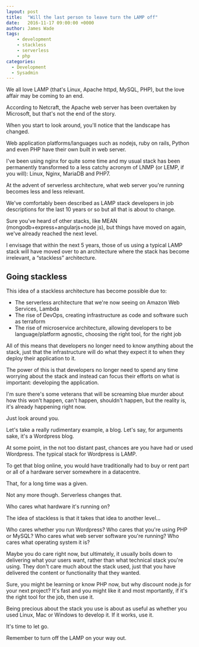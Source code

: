 ```yaml
---
layout: post
title:  "Will the last person to leave turn the LAMP off"
date:   2016-11-17 09:00:00 +0000
author: James Wade
tags:
    - development
    - stackless
    - serverless
    - php
categories:
  - Development
  - Sysadmin
---
```


We all love LAMP (that's Linux, Apache httpd, MySQL, PHP), but the love affair may be coming to an end.

According to Netcraft, the Apache web server has been overtaken by Microsoft, but that's not the end of the story.

When you start to look around, you'll notice that the landscape has changed.

<!--more-->

Web application platforms/languages such as nodejs, ruby on rails, Python and even PHP have their own built in web server.

I've been using nginx for quite some time and my usual stack has been permanently transformed to a less catchy acronym of LNMP (or LEMP, if you will): Linux, Nginx, MariaDB and PHP7.

At the advent of serverless architecture, what web server you're running becomes less and less relevant.

We've comfortably been described as LAMP stack developers in job descriptions for the last 10 years or so but all that is about to change.

Sure you've heard of other stacks, like MEAN (mongodb+express+angularjs+node js), but things have moved on again, we've already reached the next level.

I envisage that within the next 5 years, those of us using a typical LAMP stack will have moved over to an architecture where the stack has become irrelevant, a “stackless” architecture.

## Going stackless

This idea of a stackless architecture has become possible due to:

* The serverless architecture that we're now seeing on Amazon Web Services, Lambda
* The rise of DevOps, creating infrastructure as code and software such as terraform
* The rise of microservice architecture, allowing developers to be language/platform agnostic, choosing the right tool, for the right job

All of this means that developers no longer need to know anything about the stack, just that the infrastructure will do what they expect it to when they deploy their application to it.

The power of this is that developers no longer need to spend any time worrying about the stack and instead can focus their efforts on what is important: developing the application.

I'm sure there's some veterans that will be screaming blue murder about how this won't happen, can't happen, shouldn't happen, but the reality is, it's already happening right now.

Just look around you.

Let's take a really rudimentary example, a blog. Let's say, for arguments sake, it's a Wordpress blog.

At some point, in the not too distant past, chances are you have had or used Wordpress. The typical stack for Wordpress is LAMP.

To get that blog online, you would have traditionally had to buy or rent part or all of a hardware server somewhere in a datacentre.

That, for a long time was a given. 

Not any more though. Serverless changes that.

Who cares what hardware it's running on?

The idea of stackless is that it takes that idea to another level…

Who cares whether you run Wordpress? Who cares that you're using PHP or MySQL? Who cares what web server software you're running? Who cares what operating system it is?

Maybe you do care right now, but ultimately, it usually boils down to delivering what your users want, rather than what technical stack you're using. They don't care much about the stack used, just that you have delivered the content or functionality that they wanted.

Sure, you might be learning or know PHP now, but why discount node.js for your next project? It's fast and you might like it and most mportantly, if it's the right tool for the job, then use it.

Being precious about the stack you use is about as useful as whether you used Linux, Mac or Windows to develop it. If it works, use it.

It's time to let go.

Remember to turn off the LAMP on your way out.